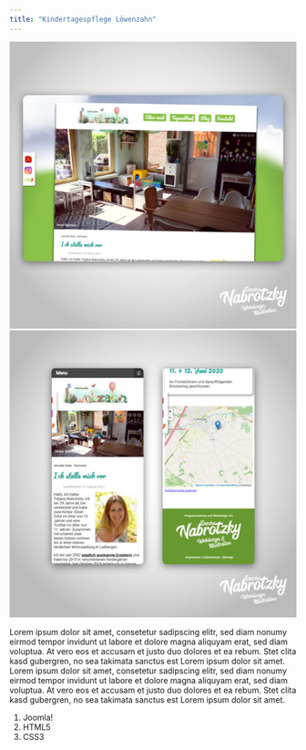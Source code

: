 ```yaml
---
title: "Kindertagespflege Löwenzahn"
---
```


![Website Kita Löwenzahn](../images/Website_Kita_Loew_web1.jpg)
![Website Kita Löwenzahn](../images/Website_Kita_Loew_web2.jpg)

Lorem ipsum dolor sit amet, consetetur sadipscing elitr, sed diam nonumy eirmod tempor invidunt ut labore et dolore magna aliquyam erat, sed diam voluptua. At vero eos et accusam et justo duo dolores et ea rebum. Stet clita kasd gubergren, no sea takimata sanctus est Lorem ipsum dolor sit amet. Lorem ipsum dolor sit amet, consetetur sadipscing elitr, sed diam nonumy eirmod tempor invidunt ut labore et dolore magna aliquyam erat, sed diam voluptua. At vero eos et accusam et justo duo dolores et ea rebum. Stet clita kasd gubergren, no sea takimata sanctus est Lorem ipsum dolor sit amet.

1. Joomla!
2. HTML5
3. CSS3
